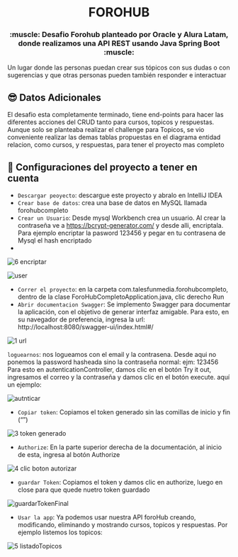 <h1 align="center"> FOROHUB </h1>

<h3 align="center">
:muscle: Desafio Forohub planteado por Oracle y Alura Latam, donde realizamos una API REST usando Java Spring Boot :muscle:
</h3>

<p>Un lugar donde las personas puedan crear sus tópicos con sus dudas o con sugerencias y que otras personas pueden también responder e interactuar </p>

## :sunglasses: Datos Adicionales 

<p>El desafio esta completamente terminado, tiene end-points para hacer las diferentes acciones del CRUD tanto para cursos, topicos y respuestas. Aunque solo se planteaba realizar
el challenge para Topicos, se vio conveniente realizar las demas tablas propuestas en el diagrama entidad relacion, como cursos, y respuestas, para tener el proyecto mas completo</p>

## :hammer: Configuraciones del proyecto a tener en cuenta

- `Descargar peoyecto`: descargue este proyecto y abralo en IntelliJ IDEA
- `Crear base de datos`: crea una base de datos en MySQL llamada forohubcompleto
- `Crear un Usuario`: Desde mysql Workbench crea un usuario. Al crear la contraseña ve a https://bcrypt-generator.com/ y desde alli, encriptala. Para ejemplo encriptar la pasword 123456 y pegar en tu contrasena de Mysql el hash encriptado
- 
![6  encriptar](https://github.com/WilberBallesteros/forohubcompleto/assets/91759897/68e0d5bb-b3fa-401a-a867-a0e15d0e2e1e)

![user](https://github.com/WilberBallesteros/forohubcompleto/assets/91759897/a04e95b5-1f37-4d0a-af45-eb949191c635)

- `Correr el proyecto`: en la carpeta com.talesfunmedia.forohubcompleto, dentro de la clase ForoHubCompletoApplication.java, clic derecho Run
- `Abrir documentacion Swagger`: Se implemento Swagger para documentar la aplicación, con el objetivo de generar interfaz amigable. Para esto, en su navegador de preferencia, ingresa la url:  http://localhost:8080/swagger-ui/index.html#/
  
![1  url](https://github.com/WilberBallesteros/forohubcompleto/assets/91759897/66e2b77c-95f0-44b8-94f3-9db9a3861b1c)

`loguearnos`: nos logueamos con el email y la contrasena. Desde aqui no ponemos la password hasheada sino la contraseña normal: ejm: 123456 Para esto en autenticationController, damos clic en el botón  Try it out, ingresamos el correo y la contraseña y damos clic en el botón execute. aquí un ejemplo:

![autnticar](https://github.com/WilberBallesteros/forohubcompleto/assets/91759897/4e960e23-2940-487f-b1d4-225ef762a457)

- `Copiar token`: Copiamos el token generado sin las comillas de inicio y fin  (“”)

![3  token generado](https://github.com/WilberBallesteros/forohubcompleto/assets/91759897/b669fae6-11cc-4122-b258-5049926ca812)

- `Authorize`: En la parte superior derecha de la documentación, al inicio de esta, ingresa al botón Authorize

![4  clic boton autorizar](https://github.com/WilberBallesteros/forohubcompleto/assets/91759897/2f43c99e-4523-4c5a-990d-dd574fad1384)

- `guardar Token`: Copiamos el token y damos clic en authorize, luego en close para que quede nuetro token guardado

![guardarTokenFinal](https://github.com/WilberBallesteros/forohubcompleto/assets/91759897/8f6e4611-710e-4fda-9c97-d13b71673e26)


- `Usar la app`: Ya podemos usar nuestra API foroHub creando, modificando, eliminando y mostrando cursos, topicos y respuestas. Por ejemplo listemos los topicos:

![5  listadoTopicos](https://github.com/WilberBallesteros/forohubcompleto/assets/91759897/5984b2fa-2608-44fb-bf2d-caa6ba5f2774)


